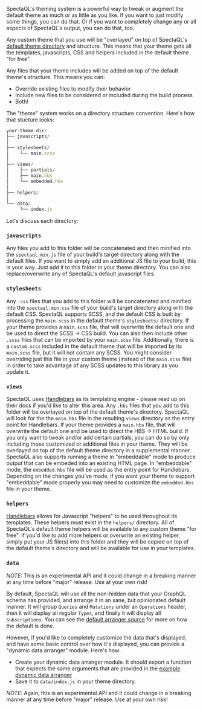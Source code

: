 SpectaQL's theming system is a powerful way to tweak or augment the default theme as much or as little as you like. If you want to just modify some things, you can do that. Or if you want to completely change any or all aspects of SpectaQL's output, you can do that, too.

Any custom theme that you use will be "overlayed" on top of SpectaQL's [default theme directory][default-theme-dir] and structure. This means that your theme gets all the templates, javascripts, CSS and helpers included in the default theme "for free".

Any files that your theme includes will be added on top of the default theme's structure. This means you can:

- Override existing files to modify their behavior
- Include new files to be considered or included during the build process
- Both!

The "theme" system works on a directory structure convention. Here's how that stucture looks:

```js
your-theme-dir/
├── javascripts/
│
├── stylesheets/
│    └── main.scss
│
├── views/
│    ├── partials/
│    ├── main.hbs
│    └── embedded.hbs
│
├── helpers/
│
└── data/
     └── index.js
```

Let's discuss each directory:

### `javascripts`

Any files you add to this folder will be concatenated and then minified into the `spectaql.min.js` file of your build's target directory along with the default files.
If you want to simply add an additional JS file to your build, this is your way. Just add it to this folder in your theme directory.
You can also replace/overwrite any of SpectaQL's default javascript files.

### `stylesheets`

Any `.css` files that you add to this folder will be concatenated and minified into the `spectaql.min.css` file of your build's target directory along with the default CSS.
SpectaQL supports SCSS, and the default CSS is built by processing the `main.scss` in the default theme's `stylesheets/` directory. If your theme provides a `main.scss` file, that will overwrite the default one and be used to direct the SCSS -> CSS build. You can also then include other `.scss` files that can be imported by your `main.scss` file. Additionally, there is a `custom.scss` included in the default theme that will be imported by its
`main.scss` file, but it will not contain any SCSS. You might consider overriding just this file in your custom theme (instead of the `main.scss` file) in order to take advantage of any SCSS updates to this library as you update it.

### `views`

SpectaQL uses [Handlebars][handlebars] as its templating engine - please read up on their docs if you'd like to alter this area. Any `.hbs` files that you add to this folder will be overlayed on top of the default theme's directory.
SpectaQL will look for the the `main.hbs` file in the resulting `views` directory as the entry point for Handlebars. If your theme provides a `main.hbs` file, that will overwrite the default one and be used to direct the HBS -> HTML build.
If you only want to tweak and/or add certain partials, you can do so by only including those customized or additional files in your theme. They will be overlayed on top of the default theme directory in a supplemental manner.
SpectaQL also supports running a theme in "embeddable" mode to produce output that can be embeded into an existing HTML page. In "embeddable" mode, the `embedded.hbs` file will be used as the entry point for Handlebars. Depending on the changes you've made, if you want your theme to support "embeddable" mode properly you may need to customize the `embedded.hbs` file in your theme.

### `helpers`

[Handlebars][handlebars] allows for Javascript "helpers" to be used throughout its templates. These helpers must exist in the `helpers/` directory.
All of SpectaQL's default theme helpers will be available to any custom theme "for free".
If you'd like to add more helpers or overwrite an existing helper, simply put your JS file(s) into this folder and they will be copied on top of the default theme's directory and will be available for use in your templates.

### `data`

_NOTE:_ This is an experimental API and it could change in a breaking manner at any time before "major" release. Use at your own risk!

By default, SpectaQL will use all the non-hidden data that your GraphQL schema has provided, and arrange it in an sane, but opinionated default manner. It will group `Queries` and `Mutations` under an `Operations` header, then it will display all regular `Types`, and finally it will display all `Subscriptions`. You can see the [default arranger source][default-data-arranger] for more on how the default is done.

However, if you'd like to completely customize the data that's displayed, and have some basic control over how it's displayed, you can provide a "dynamic data arranger" module. Here's how:

- Create your dynamic data arranger module. It should export a function that expects the same arguments that are provided in the [example dynamic data arranger][custom-data-arranger]
- Save it to `data/index.js` in your theme directory.

_NOTE:_ Again, this is an experimental API and it could change in a breaking manner at any time before "major" release. Use at your own risk!

[default-theme-dir]: /src/themes/default/
[handlebars]: https://handlebarsjs.com
[default-data-arranger]: /src/themes/default/data/index.js
[custom-data-arranger]: /examples/themes/my-partial-theme/data/index.js
